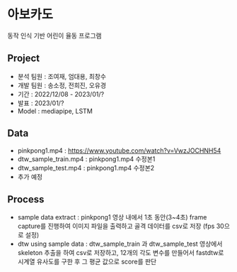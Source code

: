 # 아보카도
동작 인식 기반 어린이 율동 프로그램

## Project
- 분석 팀원 : 조여재, 엄대용, 최창수
- 개발 팀원 : 송소정, 전희진, 오유경
- 기간 : 2022/12/08 - 2023/01/?
- 발표 : 2023/01/?
- Model : mediapipe, LSTM
 
## Data
- pinkpong1.mp4 : https://www.youtube.com/watch?v=VwzJOCHNH54
- dtw_sample_train.mp4 : pinkpong1.mp4 수정본1
- dtw_sample_test.mp4 : pinkpong1.mp4 수정본2
- 추가 예정
 
## Process
- sample data extract : pinkpong1 영상 내에서 1초 동안(3~4초) frame capture를 진행하여 이미지 파일을 출력하고 골격 데이터를 csv로 저장 (fps 30으로 설정)
- dtw using sample data : dtw_sample_train 과 dtw_sample_test 영상에서 skeleton 추출을 하여 csv로 저장하고, 12개의 각도 변수를 만들어서 fastdtw로 시계열 유사도를 구한 후 그 평균 값으로 score를 판단
